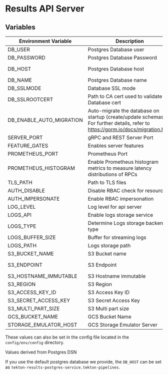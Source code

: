 # Results API Server

## Variables

| Environment Variable     | Description                                                                                                                       | Example                                      |
|--------------------------|-----------------------------------------------------------------------------------------------------------------------------------|----------------------------------------------|
| DB_USER                  | Postgres Database user                                                                                                            | user                                         |
| DB_PASSWORD              | Postgres Database Password                                                                                                        | hunter2                                      |
| DB_HOST                  | Postgres Database host                                                                                                            | /cloudsql/my-project:us-east1:tekton-results |
| DB_NAME                  | Postgres Database name                                                                                                            | tekton_results                               |
| DB_SSLMODE               | Database SSL mode                                                                                                                 | verify-full                                  |
| DB_SSLROOTCERT           | Path to CA cert used to validate Database cert                                                                                    | /etc/tls/db/ca.crt                           |
| DB_ENABLE_AUTO_MIGRATION | Auto-migrate the database on startup (create/update schemas). For further details, refer to <https://gorm.io/docs/migration.html> | true (default)                               |
| SERVER_PORT              | gRPC and REST Server Port                                                                                                         | 8080  (default)                              |
| FEATURE_GATES            | Enables server features                                                                                                           | FeatureA=true,FeatureB=false                 |                       |
| PROMETHEUS_PORT          | Prometheus Port                                                                                                                   | 9090  (default)                              |
| PROMETHEUS_HISTOGRAM     | Enable Prometheus histogram metrics to measure latency distributions of RPCs                                                      | false  (default)                             |
| TLS_PATH                 | Path to TLS files                                                                                                                 | /etc/tls                                     |
| AUTH_DISABLE             | Disable RBAC check for resources                                                                                                  | false (default)                              |
| AUTH_IMPERSONATE         | Enable RBAC impersonation                                                                                                         | true (default)                               |
| LOG_LEVEL                | Log level for api server                                                                                                          | info (default)                               |
| LOGS_API                 | Enable logs storage service                                                                                                       | false (default)                              |
| LOGS_TYPE                | Determine Logs storage backend type                                                                                               | File (default)                               |
| LOGS_BUFFER_SIZE         | Buffer for streaming logs                                                                                                         | 32768 (default)                              |
| LOGS_PATH                | Logs storage path                                                                                                                 | logs (default)                               |
| S3_BUCKET_NAME           | S3 Bucket name                                                                                                                    | <S3 Bucket Name>                             |
| S3_ENDPOINT              | S3 Endpoint                                                                                                                       | https://s3.ap-south-1.amazonaws.com          |
| S3_HOSTNAME_IMMUTABLE    | S3 Hostname immutable                                                                                                             | false (default)                              |
| S3_REGION                | S3 Region                                                                                                                         | ap-south-1                                   |
| S3_ACCESS_KEY_ID         | S3 Access Key ID                                                                                                                  | <S3 Acces Key>                               |
| S3_SECRET_ACCESS_KEY     | S3 Secret Access Key                                                                                                              | <S3 Access Secret>                           |
| S3_MULTI_PART_SIZE       | S3 Multi part size                                                                                                                | 5242880 (default)                            |
| GCS_BUCKET_NAME          | GCS Bucket Name                                                                                                                   | <GCS Bucket Name>                            |
| STORAGE_EMULATOR_HOST    | GCS Storage Emulator Server                                                                                                       | http://localhost:9004                        |

These values can also be set in the config file located in the `config/env/config` directory.

Values derived from Postgres DSN

If you use the default postgres database we provide, the `DB_HOST` can be set as `tekton-results-postgres-service.tekton-pipelines`.
